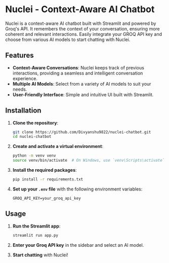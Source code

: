 # Nuclei - Context-Aware AI Chatbot

Nuclei is a context-aware AI chatbot built with Streamlit and powered by Groq's API. It remembers the context of your conversation, ensuring more coherent and relevant interactions. Easily integrate your GROQ API key and choose from various AI models to start chatting with Nuclei.

## Features

- **Context-Aware Conversations**: Nuclei keeps track of previous interactions, providing a seamless and intelligent conversation experience.
- **Multiple AI Models**: Select from a variety of AI models to suit your needs.
- **User-Friendly Interface**: Simple and intuitive UI built with Streamlit.

## Installation

1. **Clone the repository**:
    ```bash
    git clone https://github.com/Divyanshu9822/nuclei-chatbot.git
    cd nuclei-chatbot
    ```

2. **Create and activate a virtual environment**:
    ```bash
    python -m venv venv
    source venv/bin/activate  # On Windows, use `venv\Scripts\activate`
    ```

3. **Install the required packages**:
    ```bash
    pip install -r requirements.txt
    ```

4. **Set up your `.env` file** with the following environment variables:
    ```plaintext
    GROQ_API_KEY=your_groq_api_key
    ```

## Usage

1. **Run the Streamlit app**:
    ```bash
    streamlit run app.py
    ```

2. **Enter your Groq API key** in the sidebar and select an AI model.

3. **Start chatting** with Nuclei!
